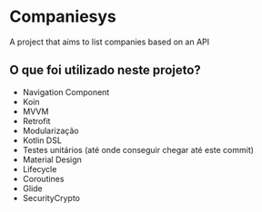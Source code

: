 # Companiesys
A project that aims to list companies based on an API

## O que foi utilizado neste projeto?
- Navigation Component
- Koin
- MVVM
- Retrofit
- Modularização
- Kotlin DSL
- Testes unitários (até onde conseguir chegar até este commit)
- Material Design
- Lifecycle
- Coroutines
- Glide
- SecurityCrypto
